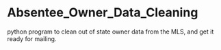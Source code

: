 # Absentee_Owner_Data_Cleaning
python program to clean out of state owner data from the MLS, and get it ready for mailing. 